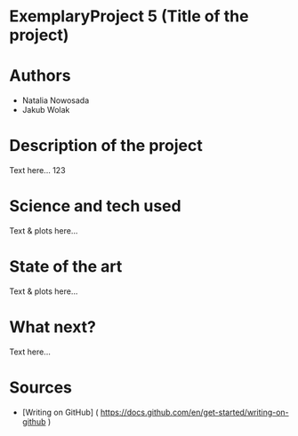 # ExemplaryProject 5 (Title of the project)
# Authors 
- Natalia Nowosada
- Jakub Wolak
# Description of the project 
Text here... 123
# Science and tech used 
Text & plots here... 
# State of the art 
Text & plots here... 
# What next?
Text here... 
# Sources 
- [Writing on GitHub] ( https://docs.github.com/en/get-started/writing-on-github ) 
